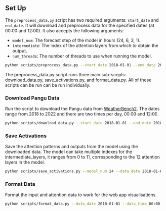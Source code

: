 ## Set Up
The `preprocess_data.py` script has two required arguments: `start_date` and `end_date`. It will download and preprocess data for the specified dates (at 00:00 and 12:00). It also accepts the following arguments:
- `model_num`: The forecast step of the model in hours (24, 6, 3, 1).
- `intermediate`: The index of the attention layers from which to obtain the output.
- `num_threads`: The number of threads to use when running the model.

```bash
python scripts/preprocess_data.py --start_date 2018-01-01 --end_date 2018-01-5 --model_num 24 --intermediate 0 1 2 3 --num_threads 4
```

The preprocess_data.py script runs three main sub-scripts: download_data.py, save_activations.py, and format_data.py. All of these scripts can be run can be run individually.

### Download Pangu Data
Run the script to download the Pangu data from [WeatherBench2](https://github.com/google-research/weatherbench2). The dates range from 2018 to 2022 and there are two times per day, 00:00 and 12:00.

```bash
python scripts/download_data.py --start_date 2018-01-01 --end_date 2018-01-02
```

### Save Activations
Save the attention patterns and outputs from the model using the downloaded data. The model can take multiple indexes for the intermediate_layers, it ranges from 0 to 11, corresponding to the 12 attention layers in the model.

```bash
python scripts/save_activations.py --model_num 24 --data_date 2018-01-01 --data_time 00:00 --intermediate_layers 0 1 2 3 --num_threads 4 --verbose
```

### Format Data
Format the input and attention data to work for the web app visualisations. 

```bash
python scripts/format_data.py --data_date 2018-01-01 --data_time 00:00 --intermediate_layers 0 1 2 3 --verbose
```
